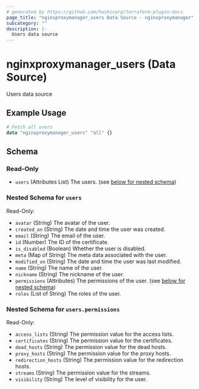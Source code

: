 ```yaml
---
# generated by https://github.com/hashicorp/terraform-plugin-docs
page_title: "nginxproxymanager_users Data Source - nginxproxymanager"
subcategory: ""
description: |-
  Users data source
---
```


# nginxproxymanager_users (Data Source)

Users data source

## Example Usage

```terraform
# Fetch all users
data "nginxproxymanager_users" "all" {}
```

<!-- schema generated by tfplugindocs -->
## Schema

### Read-Only

- `users` (Attributes List) The users. (see [below for nested schema](#nestedatt--users))

<a id="nestedatt--users"></a>
### Nested Schema for `users`

Read-Only:

- `avatar` (String) The avatar of the user.
- `created_on` (String) The date and time the user was created.
- `email` (String) The email of the user.
- `id` (Number) The ID of the certificate.
- `is_disabled` (Boolean) Whether the user is disabled.
- `meta` (Map of String) The meta data associated with the user.
- `modified_on` (String) The date and time the user was last modified.
- `name` (String) The name of the user.
- `nickname` (String) The nickname of the user.
- `permissions` (Attributes) The permissions of the user. (see [below for nested schema](#nestedatt--users--permissions))
- `roles` (List of String) The roles of the user.

<a id="nestedatt--users--permissions"></a>
### Nested Schema for `users.permissions`

Read-Only:

- `access_lists` (String) The permission value for the access lists.
- `certificates` (String) The permission value for the certificates.
- `dead_hosts` (String) The permission value for the dead hosts.
- `proxy_hosts` (String) The permission value for the proxy hosts.
- `redirection_hosts` (String) The permission value for the redirection hosts.
- `streams` (String) The permission value for the streams.
- `visibility` (String) The level of visibility for the user.


